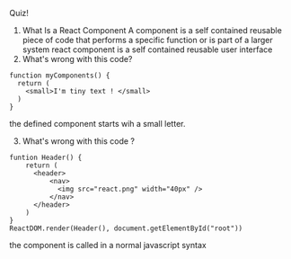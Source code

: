 Quiz!
1. What Is a React Component
A component is a self contained reusable piece of code that performs a
specific function or is part of a larger system 
 react component is a self contained reusable user interface
2. What's  wrong with this code?
```
function myComponents() {
  return (
    <small>I'm tiny text ! </small>
  )
}
```
the defined component starts wih a small letter.

3.  What's wrong with this code ?
```
funtion Header() {
    return (
      <header>
          <nav>
            <img src="react.png" width="40px" />
          </nav>
      </header>
    )
}
ReactDOM.render(Header(), document.getElementById("root"))
```
the component is called in a normal javascript syntax